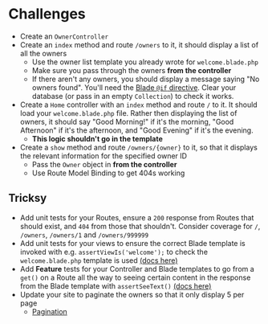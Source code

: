 # Challenges

- Create an `OwnerController`
- Create an `index` method and route `/owners` to it, it should display a list of all the owners
  - Use the owner list template you already wrote for `welcome.blade.php`
  - Make sure you pass through the owners **from the controller**
  - If there aren't any owners, you should display a message saying "No owners found". You'll need the [Blade `@if` directive](https://laravel.com/docs/master/blade#if-statements). Clear your database (or pass in an empty `Collection`) to check it works.
- Create a `Home` controller with an `index` method and route `/` to it. It should load your `welcome.blade.php` file. Rather then displaying the list of owners, it should say "Good Morning!" if it's the morning, "Good Afternoon" if it's the afternoon, and "Good Evening" if it's the evening.
  - **This logic shouldn't go in the template**
- Create a `show` method and route `/owners/{owner}` to it, so that it displays the relevant information for the specified owner ID
  - Pass the `Owner` object in **from the controller**
  - Use Route Model Binding to get 404s working

## Tricksy

- Add unit tests for your Routes, ensure a `200` response from Routes that should exist, and `404` from those that shouldn't. Consider coverage for `/`, `/owners`, `/owners/1` and `/owners/999999`
- Add unit tests for your views to ensure the correct Blade template is invoked with e.g. `assertViewIs('welcome');` to check the `welcome.blade.php` template is used [(docs here)](https://laravel.com/docs/master/http-tests#assert-view-is)
- Add **Feature** tests for your Controller and Blade templates to go from a `get()` on a Route all the way to seeing certain content in the response from the Blade template with `assertSeeText()` [(docs here)](https://laravel.com/docs/master/http-tests#assert-see-text)
- Update your site to paginate the owners so that it only display 5 per page
  - [Pagination](http://laravel.com/docs/master/pagination#paginating-eloquent-results)
